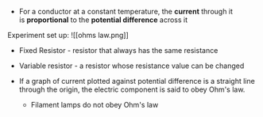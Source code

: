 - For a conductor at a constant temperature, the **current** through it is **proportional** to the **potential difference** across it


Experiment set up:
![[ohms law.png]]
- Fixed Resistor - resistor that always has the same resistance
- Variable resistor - a resistor whose resistance value can be changed

- If a graph of current plotted against potential difference is a straight line through the origin, the electric component is said to obey Ohm's law.
	- Filament lamps do not obey Ohm's law
